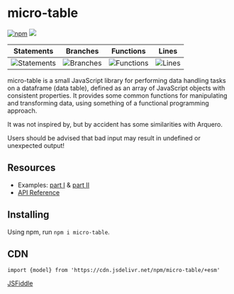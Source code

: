 # micro-table 

[![npm](https://img.shields.io/npm/v/micro-table)](https://www.npmjs.com/package/micro-table) [![](https://data.jsdelivr.com/v1/package/npm/micro-table/badge)](https://www.jsdelivr.com/package/npm/micro-table)

| Statements                  | Branches                | Functions                 | Lines             |
| --------------------------- | ----------------------- | ------------------------- | ----------------- |
| ![Statements](https://img.shields.io/badge/statements-98.45%25-brightgreen.svg?style=flat) | ![Branches](https://img.shields.io/badge/branches-92%25-brightgreen.svg?style=flat) | ![Functions](https://img.shields.io/badge/functions-97.77%25-brightgreen.svg?style=flat) | ![Lines](https://img.shields.io/badge/lines-98.29%25-brightgreen.svg?style=flat) |

micro-table is a small JavaScript library for performing data handling tasks on a dataframe (data table), defined as an array of JavaScript objects with consistent properties. It provides some common functions for manipulating and transforming data, using something of a functional programming approach.

It was not inspired by, but by accident has some similarities with Arquero.

Users should be advised that bad input may result in undefined or unexpected output!

## Resources
* Examples: [part I](https://observablehq.com/@stuwilmur/first-steps-with-micro-table) & [part II](https://observablehq.com/@stuwilmur/micro-table-user-guide-part-ii)
* [API Reference](https://github.com/stuwilmur/micro-table/blob/main/API.md)

## Installing
Using npm, run `npm i micro-table`.

## CDN
`import {model} from 'https://cdn.jsdelivr.net/npm/micro-table/+esm'`

[JSFiddle](https://jsfiddle.net/4w01ughb/)

